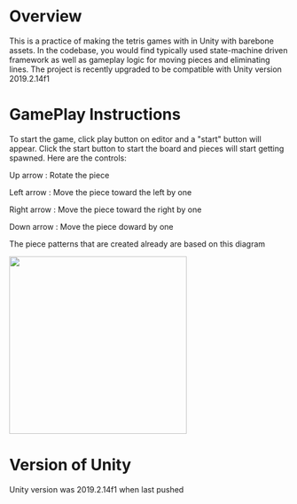 # Overview

This is a practice of making the tetris games with in Unity with barebone assets. In the codebase, you would find typically used state-machine driven framework as well as gameplay logic for moving pieces and eliminating lines. The project is recently upgraded to be compatible with Unity version 2019.2.14f1


# GamePlay Instructions

To start the game, click play button on editor and a "start" button will appear. Click the start button to start the board and pieces will start getting
spawned. Here are the controls:

Up arrow : Rotate the piece

Left arrow : Move the piece toward the left by one

Right arrow : Move the piece toward the right by one

Down arrow : Move the piece doward by one 

The piece patterns that are created already are based on this diagram

<img src="https://www.colinfahey.com/tetris/tetris_diagram_pieces_orientations_new.jpg" width="320">

# Version of Unity 

Unity version was 2019.2.14f1 when last pushed

